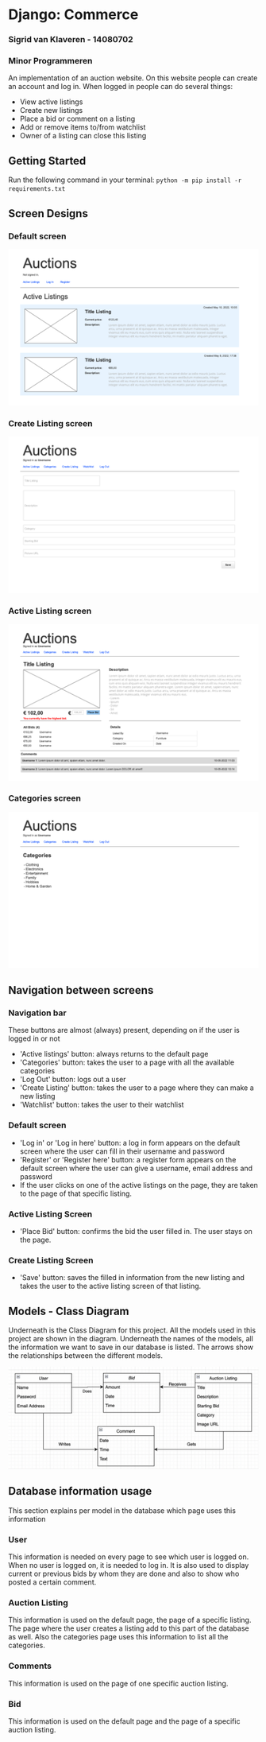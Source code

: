 # Django: Commerce

### Sigrid van Klaveren - 14080702

### Minor Programmeren

An implementation of an auction website. On this website people can create an account and log in. When logged in people can do several things:
- View active listings
- Create new listings
- Place a bid or comment on a listing
- Add or remove items to/from watchlist
- Owner of a listing can close this listing


## Getting Started

Run the following command in your terminal:
`python -m pip install -r requirements.txt`


## Screen Designs

### Default screen
![Default page](/auctions/design_document/sketches/Default%20screen%401x.png)

### Create Listing screen
![Create Listing](/auctions/design_document/sketches/Create%20Listing%401x.png)

### Active Listing screen
![Active Listing](/auctions/design_document/sketches/Active%20Listing%401x.png)

### Categories screen
![Categories](/auctions/design_document/sketches/Categories%20screen%401x%20(1).png)


## Navigation between screens

### Navigation bar
These buttons are almost (always) present, depending on if the user is logged in or not
- 'Active listings' button: always returns to the default page
- 'Categories' button: takes the user to a page with all the available categories
- 'Log Out' button: logs out a user 
- 'Create Listing' button: takes the user to a page where they can make a new listing
- 'Watchlist' button: takes the user to their watchlist

### Default screen
- 'Log in' or 'Log in here' button: a log in form appears on the default screen where the user can fill in their username and password
- 'Register' or 'Register here' button: a register form appears on the default screen where the user can give a username, email address and password
- If the user clicks on one of the active listings on the page, they are taken to the page of that specific listing.

### Active Listing Screen
- 'Place Bid' button: confirms the bid the user filled in. The user stays on the page.

### Create Listing Screen
- 'Save' button: saves the filled in information from the new listing and takes the user to the active listing screen of that listing.

## Models - Class Diagram
Underneath is the Class Diagram for this project. All the models used in this project are shown in the diagram. Underneath the names of the models, all the information we want to save in our database is listed. The arrows show the relationships between the different models.

![Class Diagram](/auctions/design_document/sketches/Schermafbeelding%202022-05-10%20om%2014.47.51.png)

## Database information usage
This section explains per model in the database which page uses this information

### User
This information is needed on every page to see which user is logged on. When no user is logged on, it is needed to log in. It is also used to display current or previous bids by whom they are done and also to show who posted a certain comment.

### Auction Listing
This information is used on the default page, the page of a specific listing. The page where the user creates a listing add to this part of the database as well. Also the categories page uses this information to list all the categories.

### Comments
This information is used on the page of one specific auction listing.

### Bid
This information is used on the default page and the page of a specific auction listing.










